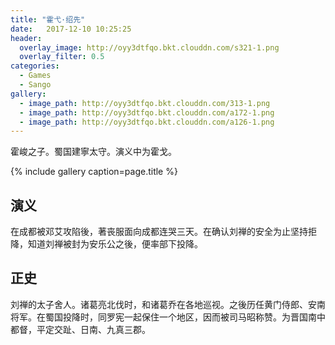 ```yaml
---
title: "霍弋·绍先"
date:   2017-12-10 10:25:25
header:
  overlay_image: http://oyy3dtfqo.bkt.clouddn.com/s321-1.png
  overlay_filter: 0.5
categories:
  - Games
  - Sango
gallery:
  - image_path: http://oyy3dtfqo.bkt.clouddn.com/313-1.png
  - image_path: http://oyy3dtfqo.bkt.clouddn.com/a172-1.png
  - image_path: http://oyy3dtfqo.bkt.clouddn.com/a126-1.png
---
```


霍峻之子。蜀国建寧太守。演义中为霍戈。

{% include gallery caption=page.title %}

## 演义

在成都被邓艾攻陷後，著丧服面向成都连哭三天。在确认刘禅的安全为止坚持拒降，知道刘禅被封为安乐公之後，便率部下投降。

## 正史

刘禅的太子舍人。诸葛亮北伐时，和诸葛乔在各地巡视。之後历任黄门侍郎、安南将军。在蜀国投降时，同罗宪一起保住一个地区，因而被司马昭称赞。为晋国南中都督，平定交趾、日南、九真三郡。